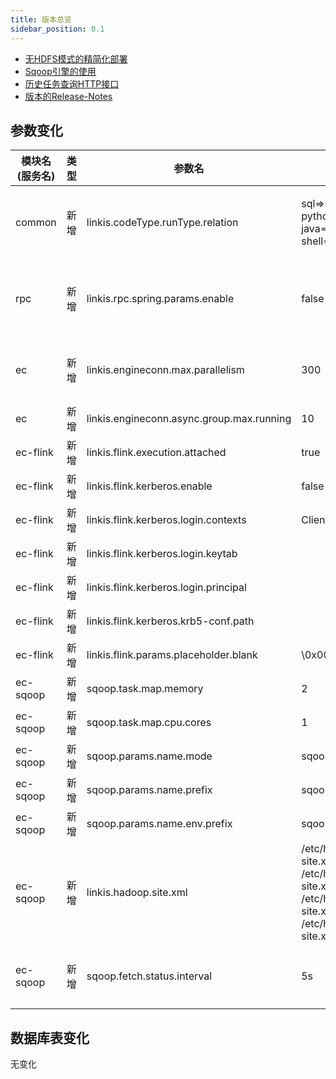 ```yaml
---
title: 版本总览
sidebar_position: 0.1
--- 
```

- [无HDFS模式的精简化部署](/deployment/deploy_linkis_without_hdfs.md)
- [Sqoop引擎的使用](/engine_usage/sqoop.md)
- [历史任务查询HTTP接口](/api/http/jobhistory-api.md)
- [版本的Release-Notes](release-notes-1.1.2.md)

## 参数变化 


| 模块名(服务名)| 类型  |     参数名                                                | 默认值             | 描述                                                    |
| ----------- | ----- | -------------------------------------------------------- | ---------------- | ------------------------------------------------------- |
|common   | 新增   |linkis.codeType.runType.relation             | sql=>sql\|hql\|jdbc\|hive\|psql\|fql,<br/>python=>python\|py\|pyspark,<br/>java=>java,scala=>scala,<br/>shell=>sh\|shell |codeType和runType的映射关系|
|rpc      | 新增  | linkis.rpc.spring.params.enable             | false   | 控制RPC模块的ribbon模式参数开关|
|ec       | 新增  | linkis.engineconn.max.parallelism           |300 |    异步执行支持设置并发作业组数     |
|ec       | 新增  | linkis.engineconn.async.group.max.running   | 10|                                   |
|ec-flink | 新增  | linkis.flink.execution.attached                 | true|                                 |
|ec-flink | 新增  | linkis.flink.kerberos.enable                    | false|                                |
|ec-flink | 新增  | linkis.flink.kerberos.login.contexts            | Client,KafkaClient|                  |
|ec-flink | 新增  | linkis.flink.kerberos.login.keytab              | |                                   |
|ec-flink | 新增  | linkis.flink.kerberos.login.principal           | |                                   |
|ec-flink | 新增  | linkis.flink.kerberos.krb5-conf.path            | |                                   |
|ec-flink | 新增  | linkis.flink.params.placeholder.blank           | \\0x001|                            |
|ec-sqoop | 新增  | sqoop.task.map.memory                           | 2|                                 |
|ec-sqoop | 新增  | sqoop.task.map.cpu.cores                        | 1|                                 |
|ec-sqoop | 新增  | sqoop.params.name.mode                         | sqoop.mode|                        |
|ec-sqoop | 新增  | sqoop.params.name.prefix                        | sqoop.args.|                     |
|ec-sqoop | 新增  | sqoop.params.name.env.prefix                    |sqoop.env.|                     |             
|ec-sqoop | 新增  | linkis.hadoop.site.xml                     |\/etc\/hadoop/\conf\/core-site.xml;<br/>\/etc\/hadoop\/conf\/hdfs-site.xml;<br/>\/etc\/hadoop\/conf\/yarn-site.xml;<br/>\/etc\/hadoop\/conf\/mapred-site.xml|  设置sqoop加载hadoop参数文件位置                   |          
|ec-sqoop | 新增  | sqoop.fetch.status.interval                    |5s|            设置获取sqoop执行状态的间隔时间         |                       

## 数据库表变化 

无变化
